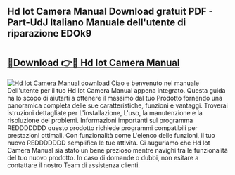 ## Hd Iot Camera Manual Download gratuit PDF - Part-UdJ Italiano Manuale dell'utente di riparazione EDOk9

# <h2><a href="http://dfb51y0.blite.top/?on=Hd+Iot+Camera+Manual">🔗Download 👉🔴 Hd Iot Camera Manual</a></h2>

[![Hd Iot Camera Manual download](https://i.imgur.com/lujVjoI.png)](http://dfb51y0.blite.top/?on=Hd+Iot+Camera+Manual)
Ciao e benvenuto nel manuale Dell'utente per il tuo Hd Iot Camera Manual appena integrato. Questa guida ha lo scopo di aiutarti a ottenere il massimo dal tuo Prodotto fornendo una panoramica completa delle sue caratteristiche, funzioni e vantaggi. Troverai istruzioni dettagliate per L'installazione, L'uso, la manutenzione e la risoluzione dei problemi. Informazioni importanti sul programma REDDDDDDD questo prodotto richiede programmi compatibili per prestazioni ottimali. Con funzionalità come L'elenco delle funzioni, il tuo nuovo REDDDDDDD semplifica le tue attività. Ci auguriamo che Hd Iot Camera Manual sia stato un bene prezioso mentre navighi tra le funzionalità del tuo nuovo prodotto. In caso di domande o dubbi, non esitare a contattare il nostro Team di assistenza clienti.
